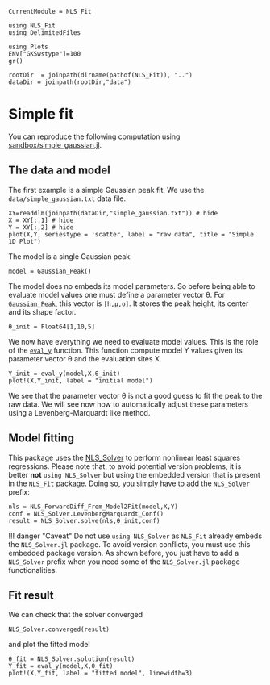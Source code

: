  ```@meta
CurrentModule = NLS_Fit
```

```@setup session
using NLS_Fit
using DelimitedFiles

using Plots
ENV["GKSwstype"]=100
gr()

rootDir  = joinpath(dirname(pathof(NLS_Fit)), "..")
dataDir = joinpath(rootDir,"data")
```

# Simple fit

You can reproduce the following computation using
[sandbox/simple_gaussian.jl](../../sandbox/simple_gaussian.jl).

## The data and model
The first example is a simple Gaussian peak fit. We use the
`data/simple_gaussian.txt` data file. 

```@example session
XY=readdlm(joinpath(dataDir,"simple_gaussian.txt")) # hide
X = XY[:,1] # hide
Y = XY[:,2] # hide
plot(X,Y, seriestype = :scatter, label = "raw data", title = "Simple 1D Plot")
```

The model is a single Gaussian peak. 
```@example session
model = Gaussian_Peak()
```
The model does no embeds its model parameters. So before being able to evaluate model values one must define a parameter vector θ. For [`Gaussian_Peak`](@ref), this vector is `[h,μ,σ]`. It stores the peak height, its center and its shape factor.

```@example session
θ_init = Float64[1,10,5]
```

We now have everything we need to evaluate model values. This is the
role of the [`eval_y`](@ref) function. This function compute model Y
values given its parameter vector θ and the evaluation sites X.

```@example session
Y_init = eval_y(model,X,θ_init)
plot!(X,Y_init, label = "initial model")
```

We see that the parameter vector θ is not a good guess to fit the peak
to the raw data. We will see now how to automatically adjust these
parameters using a Levenberg-Marquardt like method.

## Model fitting

This package uses the
[NLS_Solver](https://github.com/vincent-picaud/NLS_Solver.jl) to
perform nonlinear least squares regressions. Please note that, to avoid
potential version problems, it is better **not** `using NLS_Solver` but
using the embedded version that is present in the `NLS_Fit` package. Doing so, you simply have to add the `NLS_Solver` prefix:

```@example session
nls = NLS_ForwardDiff_From_Model2Fit(model,X,Y)
conf = NLS_Solver.LevenbergMarquardt_Conf()
result = NLS_Solver.solve(nls,θ_init,conf)
```

!!! danger "Caveat"
    Do not use `using NLS_Solver` as `NLS_Fit` already embeds the `NLS_Solver.jl` package. 
	To avoid version conflicts, you must use this embedded package version.
	As shown before, you just have to add a `NLS_Solver` prefix when you need
    some of the `NLS_Solver.jl` package functionalities. 
	
## Fit result

We can check that the solver converged

```@example session
NLS_Solver.converged(result)
```
and plot the fitted model

```@example session
θ_fit = NLS_Solver.solution(result)
Y_fit = eval_y(model,X,θ_fit)
plot!(X,Y_fit, label = "fitted model", linewidth=3)
```

